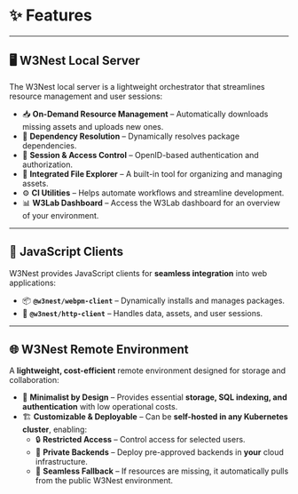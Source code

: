 # **✨ Features**  

---

## 🖥️ **W3Nest Local Server**  

The W3Nest local server is a lightweight orchestrator that streamlines resource management and user sessions:  

- 📥 **On-Demand Resource Management** – Automatically downloads missing assets and uploads new ones.  
- 🔗 **Dependency Resolution** – Dynamically resolves package dependencies.  
- 🔑 **Session & Access Control** – OpenID-based authentication and authorization.  
- 📂 **Integrated File Explorer** – A built-in tool for organizing and managing assets.  
- ⚙️ **CI Utilities** – Helps automate workflows and streamline development.  
- 📊 **W3Lab Dashboard** – Access the <ext-link target="w3lab">W3Lab dashboard</ext-link> for an overview of your
   environment.  

---

## 📜 **JavaScript Clients**  

W3Nest provides JavaScript clients for **seamless integration** into web applications:  

- 📦 **`@w3nest/webpm-client`** – Dynamically installs and manages packages.  
- 🔄 **`@w3nest/http-client`** – Handles data, assets, and user sessions.  

---

## 🌐 **W3Nest Remote Environment**  

A **lightweight, cost-efficient** remote environment designed for storage and collaboration:  

- 💾 **Minimalist by Design** – Provides essential **storage, SQL indexing, and authentication** with low operational costs.  
- 🏗️ **Customizable & Deployable** – Can be **self-hosted in any Kubernetes cluster**, enabling:  
    - 🔒 **Restricted Access** – Control access for selected users.  
    - 🚀 **Private Backends** – Deploy pre-approved backends in **your** cloud infrastructure.  
    - 🔄 **Seamless Fallback** – If resources are missing, it automatically pulls from the public W3Nest environment.  
